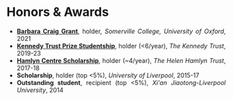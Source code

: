 # <i class="fas fa-trophy"></i> Honors & Awards
<div class="logo-text" style="list-style-type:disc;text-align:justify">
<ul>
<li>
<span style="text-align:left"><b><a href='https://blogs.some.ox.ac.uk/mcr/who-we-are/docs/'>Barbara Craig Grant</a></b>, holder,</span> <span style="text-align:right"><i>Somerville College, University of Oxford</i>, 2021</span>
</li>
<li>
<span style="text-align:left"><b><a href='https://www.ndorms.ox.ac.uk/graduate-courses/kennedy-trust-prize-studentships'>Kennedy Trust Prize Studentship</a></b>, holder (<6/year),</span> <span style="text-align:right"><i>The Kennedy Trust</i>, 2019-23</span>
</li>
<li>
<span style="text-align:left"><b><a href='https://www.imperial.ac.uk/hamlyn-centre/about-us/funding/'>Hamlyn Centre Scholarship</a></b>, holder (~4/year),</span> <span style="text-align:right"><i>The Helen Hamlyn Trust</i>, 2017-18</span>
</li>
<li>
<span style="text-align:left"><b>Scholarship</b>, holder (top <5%),</span> <span style="text-align:right"><i>University of Liverpool</i>, 2015-17</span>
</li>
<li>
<span style="text-align:left"><b>Outstanding student</b>, recipient (top <5%),</span> <span style="text-align:right"><i>Xi'an Jiaotong-Liverpool University</i>, 2014</span>
</li>
</ul>
</div>
